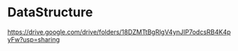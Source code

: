 ﻿# DataStructure
https://drive.google.com/drive/folders/18DZMTtBgRlgV4ynJIP7odcsRB4K4pyFw?usp=sharing

